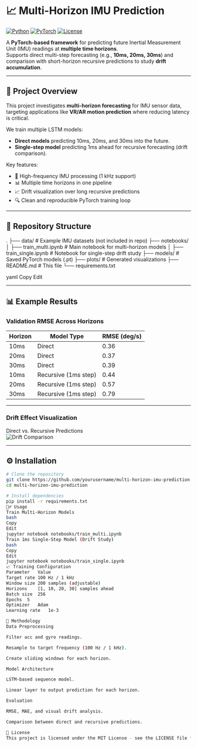 # 📈 Multi-Horizon IMU Prediction

[![Python](https://img.shields.io/badge/python-3.10+-blue.svg)](https://www.python.org/)
[![PyTorch](https://img.shields.io/badge/PyTorch-2.0+-ee4c2c.svg?logo=pytorch)](https://pytorch.org/)
[![License](https://img.shields.io/badge/license-MIT-green.svg)](LICENSE)

A **PyTorch-based framework** for predicting future Inertial Measurement Unit (IMU) readings at **multiple time horizons**.  
Supports direct multi-step forecasting (e.g., **10ms, 20ms, 30ms**) and comparison with short-horizon recursive predictions to study **drift accumulation**.

---

## 📌 Project Overview

This project investigates **multi-horizon forecasting** for IMU sensor data, targeting applications like **VR/AR motion prediction** where reducing latency is critical.

We train multiple LSTM models:
- **Direct models** predicting 10ms, 20ms, and 30ms into the future.
- **Single-step model** predicting 1ms ahead for recursive forecasting (drift comparison).

Key features:
- 🚀 High-frequency IMU processing (1 kHz support)
- 📊 Multiple time horizons in one pipeline
- 📈 Drift visualization over long recursive predictions
- 🔍 Clean and reproducible PyTorch training loop

---

## 📂 Repository Structure

.
├── data/ # Example IMU datasets (not included in repo)
├── notebooks/
│ ├── train_multi.ipynb # Main notebook for multi-horizon models
│ ├── train_single.ipynb # Notebook for single-step drift study
├── models/ # Saved PyTorch models (.pt)
├── plots/ # Generated visualizations
├── README.md # This file
└── requirements.txt

yaml
Copy
Edit

---

## 📊 Example Results

### **Validation RMSE Across Horizons**
| Horizon | Model Type | RMSE (deg/s) |
|---------|-----------|--------------|
| 10ms    | Direct    | 0.36 |
| 20ms    | Direct    | 0.37 |
| 30ms    | Direct    | 0.39 |
| 10ms    | Recursive (1ms step) | 0.44 |
| 20ms    | Recursive (1ms step) | 0.57 |
| 30ms    | Recursive (1ms step) | 0.79 |

---

### **Drift Effect Visualization**
Direct vs. Recursive Predictions  
![Drift Comparison](plots/drift_example.png)

---

## ⚙️ Installation

```bash
# Clone the repository
git clone https://github.com/yourusername/multi-horizon-imu-prediction.git
cd multi-horizon-imu-prediction

# Install dependencies
pip install -r requirements.txt
🏃‍♂️ Usage
Train Multi-Horizon Models
bash
Copy
Edit
jupyter notebook notebooks/train_multi.ipynb
Train 1ms Single-Step Model (Drift Study)
bash
Copy
Edit
jupyter notebook notebooks/train_single.ipynb
📈 Training Configuration
Parameter	Value
Target rate	100 Hz / 1 kHz
Window size	200 samples (adjustable)
Horizons	[1, 10, 20, 30] samples ahead
Batch size	256
Epochs	5
Optimizer	Adam
Learning rate	1e-3

🔬 Methodology
Data Preprocessing

Filter acc and gyro readings.

Resample to target frequency (100 Hz / 1 kHz).

Create sliding windows for each horizon.

Model Architecture

LSTM-based sequence model.

Linear layer to output prediction for each horizon.

Evaluation

RMSE, MAE, and visual drift analysis.

Comparison between direct and recursive predictions.

📜 License
This project is licensed under the MIT License - see the LICENSE file for details.
